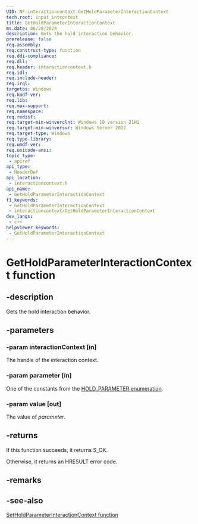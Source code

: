 ```yaml
---
UID: NF:interactioncontext.GetHoldParameterInteractionContext
tech.root: input_intcontext
title: GetHoldParameterInteractionContext
ms.date: 06/28/2024
description: Gets the hold interaction behavior.
prerelease: false
req.assembly: 
req.construct-type: function
req.ddi-compliance: 
req.dll: 
req.header: interactioncontext.h
req.idl: 
req.include-header: 
req.irql: 
targetos: Windows
req.kmdf-ver: 
req.lib: 
req.max-support: 
req.namespace: 
req.redist: 
req.target-min-winverclnt: Windows 10 version 21H1
req.target-min-winversvr: Windows Server 2022
req.target-type: Windows
req.type-library: 
req.umdf-ver: 
req.unicode-ansi: 
topic_type:
 - apiref
api_type:
 - HeaderDef
api_location:
 - interactioncontext.h
api_name:
 - GetHoldParameterInteractionContext
f1_keywords:
 - GetHoldParameterInteractionContext
 - interactioncontext/GetHoldParameterInteractionContext
dev_langs:
 - c++
helpviewer_keywords:
 - GetHoldParameterInteractionContext
---
```


# GetHoldParameterInteractionContext function

## -description

Gets the hold interaction behavior.

## -parameters

### -param interactionContext [in]

The handle of the interaction context.

### -param parameter [in]

One of the constants from the [HOLD_PARAMETER enumeration](ne-interactioncontext-hold_parameter.md).

### -param value [out]

The value of *parameter*.

## -returns

If this function succeeds, it returns S_OK.

Otherwise, it returns an HRESULT error code.

## -remarks

## -see-also

[SetHoldParameterInteractionContext function](nf-interactioncontext-setholdparameterinteractioncontext.md)
